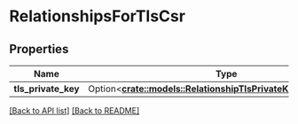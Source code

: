 # RelationshipsForTlsCsr

## Properties

Name | Type | Description | Notes
------------ | ------------- | ------------- | -------------
**tls_private_key** | Option<[**crate::models::RelationshipTlsPrivateKeyTlsPrivateKey**](RelationshipTlsPrivateKeyTlsPrivateKey.md)> |  | 

[[Back to API list]](../README.md#documentation-for-api-endpoints) [[Back to README]](../README.md)


